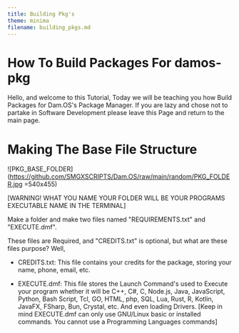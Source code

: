 ```yaml
---
title: Building Pkg's
theme: minima
filename: building_pkgs.md
--- 
```


# How To Build Packages For damos-pkg

Hello, and welcome to this Tutorial, Today we will be teaching you how Build Packages for Dam.OS's Package Manager. If you are lazy and chose not to partake in Software Development please leave this Page and return to the main page.

# Making The Base File Structure

![PKG_BASE_FOLDER](https://github.com/SMGXSCRIPTS/Dam.OS/raw/main/random/PKG_FOLDER.jpg =540x455)

[WARNING! WHAT YOU NAME YOUR FOLDER WILL BE YOUR PROGRAMS EXECUTABLE NAME IN THE TERMINAL]

Make a folder and make two files named "REQUIREMENTS.txt" and "EXECUTE.dmf".

These files are Required, and "CREDITS.txt" is optional, but what are these files purpose? Well,

- CREDITS.txt:
This file contains your credits for the  package, storing your name, phone, email,
etc.

- EXECUTE.dmf:
This file stores the Launch Command's used to Execute your program whether it will be C++, C#, C, Node.js, Java, JavaScript, Python, Bash Script, Tcl, GO, HTML, php, SQL, Lua, Rust, R, Kotlin, JavaFX, FSharp, Bun, Crystal, etc. And even loading Drivers.
[Keep in mind EXECUTE.dmf can only use GNU/Linux basic or installed commands. You cannot use a Programming Languages commands]
